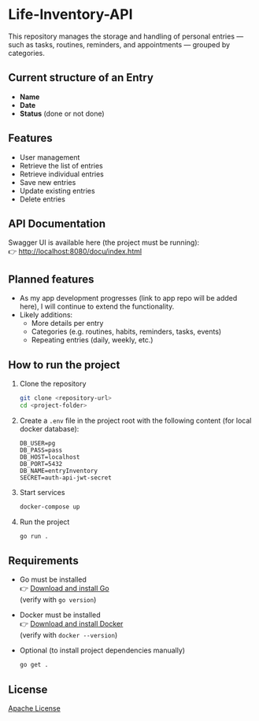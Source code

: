 # Life-Inventory-API

This repository manages the storage and handling of personal entries — such as tasks, routines, reminders, and appointments — grouped by categories.

## Current structure of an Entry
- **Name**  
- **Date**  
- **Status** (done or not done)  

## Features
- User management
- Retrieve the list of entries  
- Retrieve individual entries  
- Save new entries  
- Update existing entries  
- Delete entries  

## API Documentation
Swagger UI is available here (the project must be running):  
👉 [http://localhost:8080/docu/index.html](http://localhost:8080/docu/index.html)

## Planned features
- As my app development progresses (link to app repo will be added here), I will continue to extend the functionality.  
- Likely additions:
  - More details per entry  
  - Categories (e.g. routines, habits, reminders, tasks, events)  
  - Repeating entries (daily, weekly, etc.)  

## How to run the project

1. Clone the repository  
    ```bash
    git clone <repository-url>
    cd <project-folder>
    ```

2. Create a `.env` file in the project root with the following content (for local docker database):  
    ```env
    DB_USER=pg
    DB_PASS=pass
    DB_HOST=localhost
    DB_PORT=5432
    DB_NAME=entryInventory
    SECRET=auth-api-jwt-secret
    ```

3. Start services  
    ```bash
    docker-compose up
    ```

4. Run the project  
    ```bash
    go run .
    ```

## Requirements
- Go must be installed  
  👉 [Download and install Go](https://go.dev/doc/install)  
  (verify with `go version`)  

- Docker must be installed  
  👉 [Download and install Docker](https://docs.docker.com/get-docker/)  
  (verify with `docker --version`)  

- Optional (to install project dependencies manually)  
    ```bash
    go get .
    ```

## License
[Apache License](LICENSE)